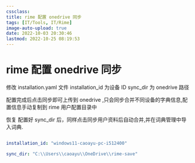 ```yaml
---
cssclass:
title: rime 配置 onedrive 同步
tags: [IT/Tools, IT/Rime]
image-auto-upload: true
date: 2022-10-03 20:30:46
lastmod: 2022-10-25 08:19:53
---
```

# rime 配置 onedrive 同步
修改 installation.yaml 文件
installation_id 为设备 ID
sync_dir 为 onedrive 路径

配置完成后点击同步即可上传到 onedrive ,只会同步合并不同设备的字典信息,配置信息手动复制到 rime 用户配置目录中

恢复
配置好 sync_dir 后，同样点击同步用户资料后自动合并,并在词典管理中导入词典.

```yaml

installation_id: "windows11-caoayu-pc-i512400"

sync_dir: "C:\\Users\\caoayu\\OneDrive\\rime-save"

```
